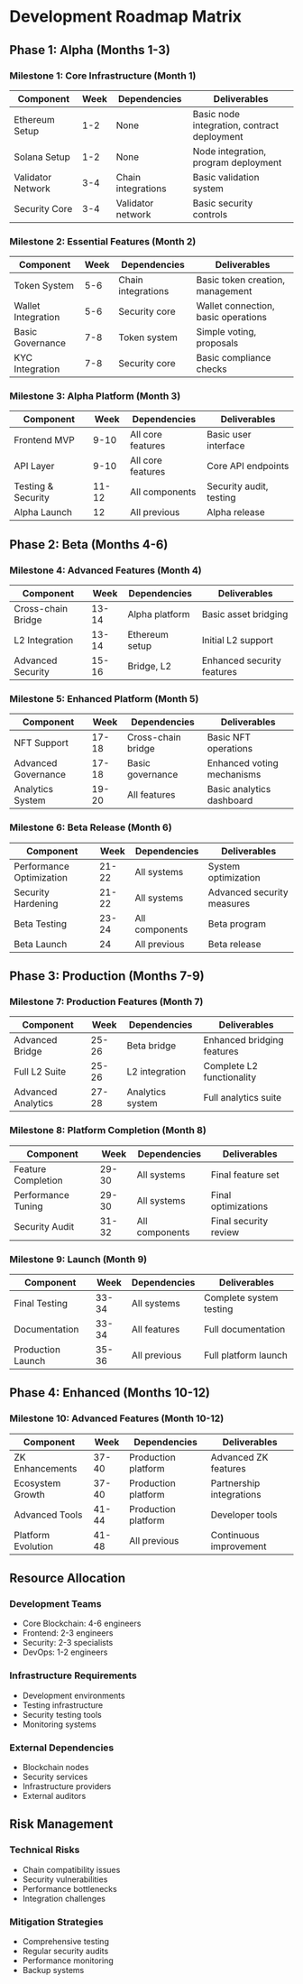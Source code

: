 # Development Roadmap Matrix

## Phase 1: Alpha (Months 1-3)

### Milestone 1: Core Infrastructure (Month 1)
| Component | Week | Dependencies | Deliverables |
|-----------|------|--------------|--------------|
| Ethereum Setup | 1-2 | None | Basic node integration, contract deployment |
| Solana Setup | 1-2 | None | Node integration, program deployment |
| Validator Network | 3-4 | Chain integrations | Basic validation system |
| Security Core | 3-4 | Validator network | Basic security controls |

### Milestone 2: Essential Features (Month 2)
| Component | Week | Dependencies | Deliverables |
|-----------|------|--------------|--------------|
| Token System | 5-6 | Chain integrations | Basic token creation, management |
| Wallet Integration | 5-6 | Security core | Wallet connection, basic operations |
| Basic Governance | 7-8 | Token system | Simple voting, proposals |
| KYC Integration | 7-8 | Security core | Basic compliance checks |

### Milestone 3: Alpha Platform (Month 3)
| Component | Week | Dependencies | Deliverables |
|-----------|------|--------------|--------------|
| Frontend MVP | 9-10 | All core features | Basic user interface |
| API Layer | 9-10 | All core features | Core API endpoints |
| Testing & Security | 11-12 | All components | Security audit, testing |
| Alpha Launch | 12 | All previous | Alpha release |

## Phase 2: Beta (Months 4-6)

### Milestone 4: Advanced Features (Month 4)
| Component | Week | Dependencies | Deliverables |
|-----------|------|--------------|--------------|
| Cross-chain Bridge | 13-14 | Alpha platform | Basic asset bridging |
| L2 Integration | 13-14 | Ethereum setup | Initial L2 support |
| Advanced Security | 15-16 | Bridge, L2 | Enhanced security features |

### Milestone 5: Enhanced Platform (Month 5)
| Component | Week | Dependencies | Deliverables |
|-----------|------|--------------|--------------|
| NFT Support | 17-18 | Cross-chain bridge | Basic NFT operations |
| Advanced Governance | 17-18 | Basic governance | Enhanced voting mechanisms |
| Analytics System | 19-20 | All features | Basic analytics dashboard |

### Milestone 6: Beta Release (Month 6)
| Component | Week | Dependencies | Deliverables |
|-----------|------|--------------|--------------|
| Performance Optimization | 21-22 | All systems | System optimization |
| Security Hardening | 21-22 | All systems | Advanced security measures |
| Beta Testing | 23-24 | All components | Beta program |
| Beta Launch | 24 | All previous | Beta release |

## Phase 3: Production (Months 7-9)

### Milestone 7: Production Features (Month 7)
| Component | Week | Dependencies | Deliverables |
|-----------|------|--------------|--------------|
| Advanced Bridge | 25-26 | Beta bridge | Enhanced bridging features |
| Full L2 Suite | 25-26 | L2 integration | Complete L2 functionality |
| Advanced Analytics | 27-28 | Analytics system | Full analytics suite |

### Milestone 8: Platform Completion (Month 8)
| Component | Week | Dependencies | Deliverables |
|-----------|------|--------------|--------------|
| Feature Completion | 29-30 | All systems | Final feature set |
| Performance Tuning | 29-30 | All systems | Final optimizations |
| Security Audit | 31-32 | All components | Final security review |

### Milestone 9: Launch (Month 9)
| Component | Week | Dependencies | Deliverables |
|-----------|------|--------------|--------------|
| Final Testing | 33-34 | All systems | Complete system testing |
| Documentation | 33-34 | All features | Full documentation |
| Production Launch | 35-36 | All previous | Full platform launch |

## Phase 4: Enhanced (Months 10-12)

### Milestone 10: Advanced Features (Month 10-12)
| Component | Week | Dependencies | Deliverables |
|-----------|------|--------------|--------------|
| ZK Enhancements | 37-40 | Production platform | Advanced ZK features |
| Ecosystem Growth | 37-40 | Production platform | Partnership integrations |
| Advanced Tools | 41-44 | Production platform | Developer tools |
| Platform Evolution | 41-48 | All previous | Continuous improvement |

## Resource Allocation

### Development Teams
- Core Blockchain: 4-6 engineers
- Frontend: 2-3 engineers
- Security: 2-3 specialists
- DevOps: 1-2 engineers

### Infrastructure Requirements
- Development environments
- Testing infrastructure
- Security testing tools
- Monitoring systems

### External Dependencies
- Blockchain nodes
- Security services
- Infrastructure providers
- External auditors

## Risk Management

### Technical Risks
- Chain compatibility issues
- Security vulnerabilities
- Performance bottlenecks
- Integration challenges

### Mitigation Strategies
- Comprehensive testing
- Regular security audits
- Performance monitoring
- Backup systems 
